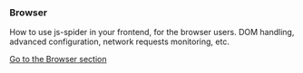 ### Browser

How to use js-spider in your frontend, for the browser users.
DOM handling, advanced configuration, network requests monitoring, etc.

[Go to the Browser section](browser/)

